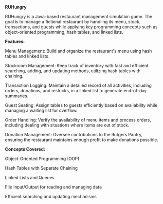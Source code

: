 **RUHungry**

RUHungry is a Java-based restaurant management simulation game. The goal is to manage a fictional restaurant by handling its menu, stock, transactions, and guests while applying key programming concepts such as object-oriented programming, hash tables, and linked lists.

**Features:**

Menu Management: Build and organize the restaurant's menu using hash tables and linked lists.

Stockroom Management: Keep track of inventory with fast and efficient searching, adding, and updating methods, utilizing hash tables with chaining.

Transaction Logging: Maintain a detailed record of all activities, including orders, donations, and restocks, in a linked list to generate end-of-day summaries.

Guest Seating: Assign tables to guests efficiently based on availability while managing a waiting list for overflow.

Order Handling: Verify the availability of menu items and process orders, including dealing with situations where items are out of stock.

Donation Management: Oversee contributions to the Rutgers Pantry, ensuring the restaurant maintains enough profit to make donations possible.

**Concepts Covered:**

Object-Oriented Programming (OOP)

Hash Tables with Separate Chaining 

Linked Lists and Queues

File Input/Output for reading and managing data 

Efficient searching and updating mechanisms
